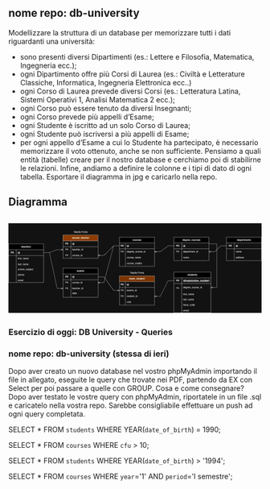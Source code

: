 ## nome repo: db-university
Modellizzare la struttura di un database per memorizzare tutti i dati riguardanti una università:
- sono presenti diversi Dipartimenti (es.: Lettere e Filosofia, Matematica, Ingegneria ecc.);
- ogni Dipartimento offre più Corsi di Laurea (es.: Civiltà e Letterature Classiche, Informatica, Ingegneria Elettronica ecc..)
- ogni Corso di Laurea prevede diversi Corsi (es.: Letteratura Latina, Sistemi Operativi 1, Analisi Matematica 2 ecc.);
- ogni Corso può essere tenuto da diversi Insegnanti;
- ogni Corso prevede più appelli d’Esame;
- ogni Studente è iscritto ad un solo Corso di Laurea;
- ogni Studente può iscriversi a più appelli di Esame;
- per ogni appello d’Esame a cui lo Studente ha partecipato, è necessario memorizzare il voto ottenuto, anche se non sufficiente.
Pensiamo a quali entità (tabelle) creare per il nostro database e cerchiamo poi di stabilirne le relazioni.
Infine, andiamo a definire le colonne e i tipi di dato di ogni tabella.
Esportare il diagramma in jpg e caricarlo nella repo.

## Diagramma

![Questo è il testo dell'alt](Diagramma.jpg)
---

### Esercizio di oggi: DB University - Queries
### nome repo: db-university (stessa di ieri)
Dopo aver creato un nuovo database nel vostro phpMyAdmin importando il file in allegato, eseguite le query che trovate nei PDF, partendo da EX con Select per poi passare a quelle con GROUP.
Cosa  e come consegnare?
Dopo aver testato le vostre query con phpMyAdmin, riportatele in un file .sql e caricatelo nella vostra repo.
Sarebbe consigliabile effettuare un push ad ogni query completata.


<!-- 1. Selezionare tutti gli studenti nati nel 1990 (160) -->
SELECT * FROM `students` WHERE YEAR(`date_of_birth`) = 1990;

<!-- 2. Selezionare tutti i corsi che valgono più di 10 crediti (479) -->
SELECT * FROM `courses` WHERE `cfu` > 10;

<!-- 3. Selezionare tutti gli studenti che hanno più di 30 anni -->
SELECT * FROM `students` WHERE YEAR(`date_of_birth`) > '1994';

<!-- 4. Selezionare tutti i corsi del primo semestre del primo anno di un qualsiasi corso di laurea (286) -->
SELECT * FROM `courses` WHERE `year`='1' AND `period`='I semestre';

<!-- 5. Selezionare tutti gli appelli d'esame che avvengono nel pomeriggio (dopo le 14) del 20/06/2020 (21)

<!-- 6. Selezionare tutti i corsi di laurea magistrale (38) -->

<!-- 7. Da quanti dipartimenti è composta l'università? (12) -->

<!-- 8. Quanti sono gli insegnanti che non hanno un numero di telefono? (50) -->
